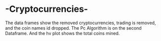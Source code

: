 # -Cryptocurrencies-
The data frames show the removed cryptocurrencies, trading is removed, and the coin names id dropped. The Pc Algorithm is on the second Dataframe. And the  hv plot shows the total coins mined.

